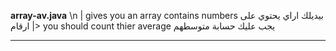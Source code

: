 **array-av.java** 
\n | gives you an array contains numbers بيديلك اراي يحتوي على ارقام 
|> you should count thier average  يجب عليك حسابة متوسطهم 
______________________________________________________________

